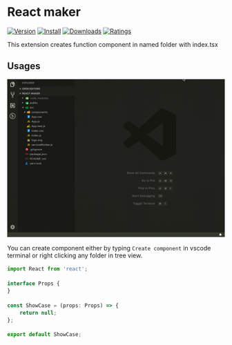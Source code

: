 # React maker


[![Version](https://vsmarketplacebadge.apphb.com/version/Qest-cz.react-maker.svg)](https://vsmarketplacebadge.apphb.com/version-short/Qest-cz.react-maker.svg)
[![Install](https://vsmarketplacebadge.apphb.com/installs/Qest-cz.react-maker.svg)](https://vsmarketplacebadge.apphb.com/installs-short/Qest-cz.react-maker.svg)
[![Downloads](https://vsmarketplacebadge.apphb.com/downloads/Qest-cz.react-maker.svg)](https://vsmarketplacebadge.apphb.com/downloads-short/Qest-cz.react-maker.svg)
[![Ratings](https://vsmarketplacebadge.apphb.com/rating-short/Qest-cz.react-maker.svg)](https://vsmarketplacebadge.apphb.com/rating-short/Qest-cz.react-maker.svg)

This extension creates function component in named folder with index.tsx

## Usages

![Usage](images/usage.gif)

You can create component either by typing `Create component` in vscode terminal or right clicking any folder in tree view.

```js
import React from 'react';
        
interface Props {
}
        
const ShowCase = (props: Props) => {
    return null;
};
        
export default ShowCase;
```
